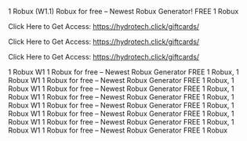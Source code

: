 1 Robux (W1.1) Robux for free – Newest Robux Generator! FREE 1 Robux

Click Here to Get Access: https://hydrotech.click/giftcards/

Click Here to Get Access: https://hydrotech.click/giftcards/

Click Here to Get Access: https://hydrotech.click/giftcards/

1 Robux W1 1 Robux for free – Newest Robux Generator FREE 1 Robux, 1 Robux W1 1 Robux for free – Newest Robux Generator FREE 1 Robux, 1 Robux W1 1 Robux for free – Newest Robux Generator FREE 1 Robux, 1 Robux W1 1 Robux for free – Newest Robux Generator FREE 1 Robux, 1 Robux W1 1 Robux for free – Newest Robux Generator FREE 1 Robux, 1 Robux W1 1 Robux for free – Newest Robux Generator FREE 1 Robux, 1 Robux W1 1 Robux for free – Newest Robux Generator FREE 1 Robux, 1 Robux W1 1 Robux for free – Newest Robux Generator FREE 1 Robux
